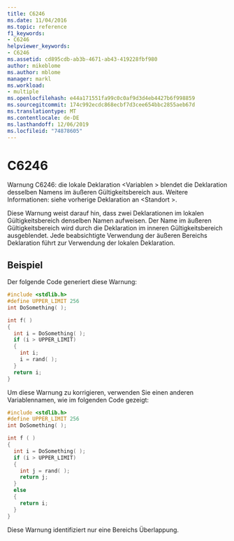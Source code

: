 ```yaml
---
title: C6246
ms.date: 11/04/2016
ms.topic: reference
f1_keywords:
- C6246
helpviewer_keywords:
- C6246
ms.assetid: cd895cdb-ab3b-4671-ab43-419228fbf980
author: mikeblome
ms.author: mblome
manager: markl
ms.workload:
- multiple
ms.openlocfilehash: e44a171551fa99c0c0af9d3d4eb4427b6f998859
ms.sourcegitcommit: 174c992ecdc868ecbf7d3cee654bbc2855aeb67d
ms.translationtype: MT
ms.contentlocale: de-DE
ms.lasthandoff: 12/06/2019
ms.locfileid: "74878605"
---
```

# <a name="c6246"></a>C6246
Warnung C6246: die lokale Deklaration \<Variablen > blendet die Deklaration desselben Namens im äußeren Gültigkeitsbereich aus. Weitere Informationen: siehe vorherige Deklaration an \<Standort >.

 Diese Warnung weist darauf hin, dass zwei Deklarationen im lokalen Gültigkeitsbereich denselben Namen aufweisen. Der Name im äußeren Gültigkeitsbereich wird durch die Deklaration im inneren Gültigkeitsbereich ausgeblendet. Jede beabsichtigte Verwendung der äußeren Bereichs Deklaration führt zur Verwendung der lokalen Deklaration.

## <a name="example"></a>Beispiel
 Der folgende Code generiert diese Warnung:

```cpp
#include <stdlib.h>
#define UPPER_LIMIT 256
int DoSomething( );

int f( )
{
  int i = DoSomething( );
  if (i > UPPER_LIMIT)
  {
    int i;
    i = rand( );
  }
  return i;
}
```

 Um diese Warnung zu korrigieren, verwenden Sie einen anderen Variablennamen, wie im folgenden Code gezeigt:

```cpp
#include <stdlib.h>
#define UPPER_LIMIT 256
int DoSomething( );

int f ( )
{
  int i = DoSomething( );
  if (i > UPPER_LIMIT)
  {
    int j = rand( );
    return j;
  }
  else
  {
    return i;
  }
}
```

 Diese Warnung identifiziert nur eine Bereichs Überlappung.
